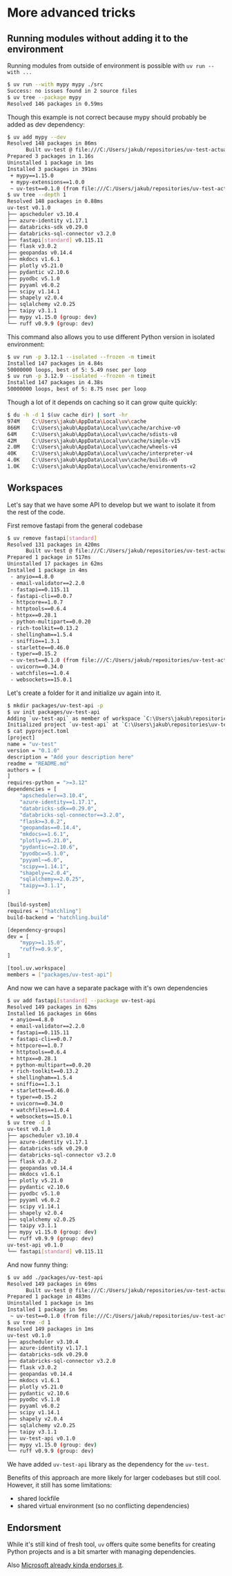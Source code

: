 # More advanced tricks

## Running modules without adding it to the environment

Running modules from outside of environment is possible with `uv run --with ...`
```bash
$ uv run --with mypy mypy ./src
Success: no issues found in 2 source files
$ uv tree --package mypy
Resolved 146 packages in 0.59ms
```

Though this example is not correct because mypy should probably be added as dev dependency:
```bash
$ uv add mypy --dev
Resolved 148 packages in 86ms
      Built uv-test @ file:///C:/Users/jakub/repositories/uv-test-actual
Prepared 3 packages in 1.16s
Uninstalled 1 package in 1ms
Installed 3 packages in 391ms
 + mypy==1.15.0
 + mypy-extensions==1.0.0
 ~ uv-test==0.1.0 (from file:///C:/Users/jakub/repositories/uv-test-actual)
$ uv tree --depth 1
Resolved 148 packages in 0.88ms
uv-test v0.1.0
├── apscheduler v3.10.4
├── azure-identity v1.17.1
├── databricks-sdk v0.29.0
├── databricks-sql-connector v3.2.0
├── fastapi[standard] v0.115.11
├── flask v3.0.2
├── geopandas v0.14.4
├── mkdocs v1.6.1
├── plotly v5.21.0
├── pydantic v2.10.6
├── pyodbc v5.1.0
├── pyyaml v6.0.2
├── scipy v1.14.1
├── shapely v2.0.4
├── sqlalchemy v2.0.25
├── taipy v3.1.1
├── mypy v1.15.0 (group: dev)
└── ruff v0.9.9 (group: dev)
```

This command also allows you to use different Python version in isolated environment:
```bash
$ uv run -p 3.12.1 --isolated --frozen -m timeit
Installed 147 packages in 4.84s
50000000 loops, best of 5: 5.49 nsec per loop
$ uv run -p 3.12.9 --isolated --frozen -m timeit
Installed 147 packages in 4.38s
50000000 loops, best of 5: 8.75 nsec per loop
```

Though a lot of it depends on caching so it can grow quite quickly:
```bash
$ du -h -d 1 $(uv cache dir) | sort -hr
974M    C:\Users\jakub\AppData\Local\uv\cache
866M    C:\Users\jakub\AppData\Local\uv\cache/archive-v0
64M     C:\Users\jakub\AppData\Local\uv\cache/sdists-v8
42M     C:\Users\jakub\AppData\Local\uv\cache/simple-v15
2.0M    C:\Users\jakub\AppData\Local\uv\cache/wheels-v4
40K     C:\Users\jakub\AppData\Local\uv\cache/interpreter-v4
4.0K    C:\Users\jakub\AppData\Local\uv\cache/builds-v0
1.0K    C:\Users\jakub\AppData\Local\uv\cache/environments-v2
```

## Workspaces

Let's say that we have some API to develop but we want to isolate it from the rest of the code.

First remove fastapi from the general codebase
```bash
$ uv remove fastapi[standard]
Resolved 131 packages in 420ms
      Built uv-test @ file:///C:/Users/jakub/repositories/uv-test-actual
Prepared 1 package in 517ms
Uninstalled 17 packages in 62ms
Installed 1 package in 4ms
 - anyio==4.8.0
 - email-validator==2.2.0
 - fastapi==0.115.11
 - fastapi-cli==0.0.7
 - httpcore==1.0.7
 - httptools==0.6.4
 - httpx==0.28.1
 - python-multipart==0.0.20
 - rich-toolkit==0.13.2
 - shellingham==1.5.4
 - sniffio==1.3.1
 - starlette==0.46.0
 - typer==0.15.2
 ~ uv-test==0.1.0 (from file:///C:/Users/jakub/repositories/uv-test-actual)
 - uvicorn==0.34.0
 - watchfiles==1.0.4
 - websockets==15.0.1
```

Let's create a folder for it and initialize uv again into it.
```bash
$ mkdir packages/uv-test-api -p
$ uv init packages/uv-test-api
Adding `uv-test-api` as member of workspace `C:\Users\jakub\repositories\uv-test-actual`
Initialized project `uv-test-api` at `C:\Users\jakub\repositories\uv-test-actual\packages\uv-test-api`
$ cat pyproject.toml
[project]
name = "uv-test"
version = "0.1.0"
description = "Add your description here"
readme = "README.md"
authors = [
]
requires-python = ">=3.12"
dependencies = [
    "apscheduler==3.10.4",
    "azure-identity==1.17.1",
    "databricks-sdk==0.29.0",
    "databricks-sql-connector==3.2.0",
    "flask>=3.0.2",
    "geopandas==0.14.4",
    "mkdocs==1.6.1",
    "plotly==5.21.0",
    "pydantic==2.10.6",
    "pyodbc==5.1.0",
    "pyyaml~=6.0",
    "scipy==1.14.1",
    "shapely==2.0.4",
    "sqlalchemy==2.0.25",
    "taipy==3.1.1",
]

[build-system]
requires = ["hatchling"]
build-backend = "hatchling.build"

[dependency-groups]
dev = [
    "mypy>=1.15.0",
    "ruff>=0.9.9",
]

[tool.uv.workspace]
members = ["packages/uv-test-api"]
```

And now we can have a separate package with it's own dependencies
```bash
$ uv add fastapi[standard] --package uv-test-api
Resolved 149 packages in 62ms
Installed 16 packages in 66ms
 + anyio==4.8.0
 + email-validator==2.2.0
 + fastapi==0.115.11
 + fastapi-cli==0.0.7
 + httpcore==1.0.7
 + httptools==0.6.4
 + httpx==0.28.1
 + python-multipart==0.0.20
 + rich-toolkit==0.13.2
 + shellingham==1.5.4
 + sniffio==1.3.1
 + starlette==0.46.0
 + typer==0.15.2
 + uvicorn==0.34.0
 + watchfiles==1.0.4
 + websockets==15.0.1
$ uv tree -d 1
uv-test v0.1.0
├── apscheduler v3.10.4
├── azure-identity v1.17.1
├── databricks-sdk v0.29.0
├── databricks-sql-connector v3.2.0
├── flask v3.0.2
├── geopandas v0.14.4
├── mkdocs v1.6.1
├── plotly v5.21.0
├── pydantic v2.10.6
├── pyodbc v5.1.0
├── pyyaml v6.0.2
├── scipy v1.14.1
├── shapely v2.0.4
├── sqlalchemy v2.0.25
├── taipy v3.1.1
├── mypy v1.15.0 (group: dev)
└── ruff v0.9.9 (group: dev)
uv-test-api v0.1.0
└── fastapi[standard] v0.115.11
```

And now funny thing:
```bash
$ uv add ./packages/uv-test-api
Resolved 149 packages in 69ms
      Built uv-test @ file:///C:/Users/jakub/repositories/uv-test-actual
Prepared 1 package in 483ms
Uninstalled 1 package in 1ms
Installed 1 package in 5ms
 ~ uv-test==0.1.0 (from file:///C:/Users/jakub/repositories/uv-test-actual)
$ uv tree -d 1
Resolved 149 packages in 1ms
uv-test v0.1.0
├── apscheduler v3.10.4
├── azure-identity v1.17.1
├── databricks-sdk v0.29.0
├── databricks-sql-connector v3.2.0
├── flask v3.0.2
├── geopandas v0.14.4
├── mkdocs v1.6.1
├── plotly v5.21.0
├── pydantic v2.10.6
├── pyodbc v5.1.0
├── pyyaml v6.0.2
├── scipy v1.14.1
├── shapely v2.0.4
├── sqlalchemy v2.0.25
├── taipy v3.1.1
├── uv-test-api v0.1.0
├── mypy v1.15.0 (group: dev)
└── ruff v0.9.9 (group: dev)
```

We have added `uv-test-api` library as the dependency for the `uv-test`.

Benefits of this approach are more likely for larger codebases but still cool.
However, it still has some limitations:
- shared lockfile
- shared virtual environment (so no conflicting dependencies)

## Endorsment

While it's still kind of fresh tool, `uv` offers quite some benefits for creating Python projects and is a bit
smarter with managing dependencies.

Also [Microsoft already kinda endorses it](https://learn.microsoft.com/en-us/azure/app-service/configure-language-python#using-uv).